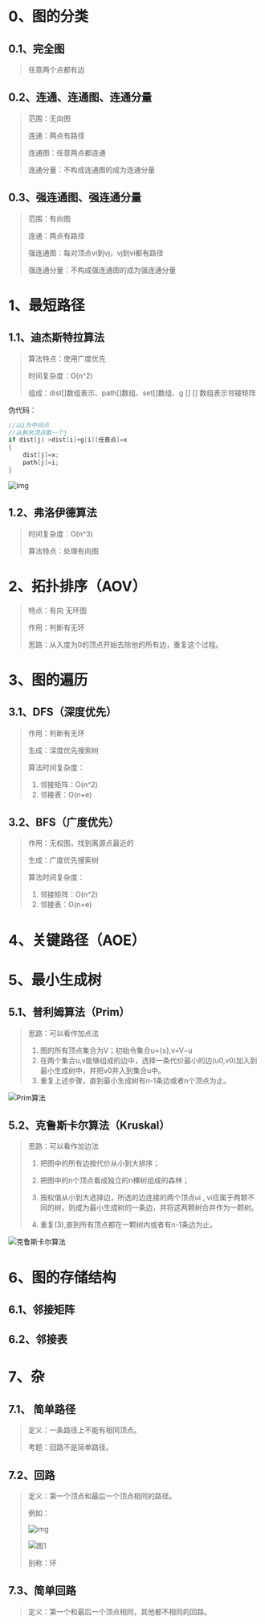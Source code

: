 







# 0、图的分类

## 0.1、完全图

> 任意两个点都有边

## 0.2、连通、连通图、连通分量

> 范围：无向图
>
> 连通：两点有路径
>
> 连通图：任意两点都连通
>
> 连通分量：不构成连通图的成为连通分量

## 0.3、强连通图、强连通分量

> 范围：有向图
>
> 连通：两点有路径
>
> 强连通图：每对顶点vi到vj，vj到vi都有路径
>
> 强连通分量：不构成强连通图的成为强连通分量

# 1、最短路径

## 1.1、迪杰斯特拉算法

> 算法特点：使用广度优先
>
> 时间复杂度：O(n^2)
>
> 组成：dist[]数组表示、path[]数组、set[]数组、g [] [] 数组表示邻接矩阵

伪代码：

```c++
//以i为中间点
//从剩余顶点取一个j
if dist[j] >dist[i]+g[i][任意点]=x
{
    dist[j]=x;
    path[j]=i;
}

```

![img](https://gitee.com/HaitoChan/upload-pic-typora/raw/master/null/2012073019540660.gif)

## 1.2、弗洛伊德算法

> 时间复杂度：O(n^3)
>
> 算法特点：处理有向图



# 2、拓扑排序（AOV）

> 特点：有向  无环图
>
> 作用：判断有无环
>
> 思路：从入度为0的顶点开始去除他的所有边，重复这个过程。



# 3、图的遍历

## 3.1、DFS（深度优先）

> 作用：判断有无环
>
> 生成：深度优先搜索树
>
> 算法时间复杂度：
>
> 1. 邻接矩阵：O(n^2)
> 2. 邻接表：O(n+e)

## 3.2、BFS（广度优先）

> 作用：无权图，找到离源点最近的
>
> 生成：广度优先搜索树
>
> 算法时间复杂度：
>
> 1. 邻接矩阵：O(n^2)
> 2. 邻接表：O(n+e)

# 4、关键路径（AOE）



# 5、最小生成树

## 5.1、普利姆算法（Prim）

> 思路：可以看作加点法
>
> 1. 图的所有顶点集合为V；初始令集合u={s},v=V−u
> 2. 在两个集合u,v能够组成的边中，选择一条代价最小的边(u0,v0)加入到最小生成树中，并把v0并入到集合u中。
> 3. 重复上述步骤，直到最小生成树有n-1条边或者n个顶点为止。

![Prim算法](https://gitee.com/HaitoChan/upload-pic-typora/raw/master/null/20160714161107576)

## 5.2、克鲁斯卡尔算法（Kruskal）

> 思路：可以看作加边法
>
> 1. 把图中的所有边按代价从小到大排序；
>
> 2. 把图中的n个顶点看成独立的n棵树组成的森林；
>
> 3. 按权值从小到大选择边，所选的边连接的两个顶点ui , vi应属于两颗不同的树，则成为最小生成树的一条边，并将这两颗树合并作为一颗树。
>
> 4. 重复(3),直到所有顶点都在一颗树内或者有n-1条边为止。

![克鲁斯卡尔算法](https://gitee.com/HaitoChan/upload-pic-typora/raw/master/null/20160714144315409)



# 6、图的存储结构

## 6.1、邻接矩阵

## 6.2、邻接表



# 7、杂

## 7.1、 简单路径

> 定义：一条路径上不能有相同顶点。
>
> 考题：回路不是简单路径。

## 7.2、回路

> 定义：第一个顶点和最后一个顶点相同的路径。
>
> 例如：
>
> ![img](https://bkimg.cdn.bcebos.com/formula/8398d5bc646ebb13c7c271649833afc8.svg)
>
> ![图1](https://gitee.com/HaitoChan/upload-pic-typora/raw/master/null/472309f790529822e0f8ad28dcca7bcb0b46d416)
>
> 别称：环

## 7.3、简单回路

> 定义：第一个和最后一个顶点相同，其他都不相同的回路。